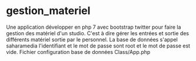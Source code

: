 # gestion_materiel
Une application développer en php 7 avec bootstrap twitter pour faire la gestion des matériel d'un studio. C'est à dire gérer les entrées et sortie des différents matériel sortie par le personnel.
La base de données s'appel saharamedia
l'identifiant et le mot de passe sont root et le mot de passe est vide.
Fichier configuration base de données Class/App.php
<?php

/**
 * Created by PhpStorm.
 * User: Souhaibou
 * Date: 12/01/2019
 * Time: 11:17
 */
class App{
	static $db = null;
	static function getDatabase(){

		if (!self::$db) {
			self:: $db = new Database('root','','saharamedia');
		}
		
		return self::$db;
	}

	static function redirect($page){
		header("location: $page");
		exit();
	}
}
L'application est ddévelopper en orientée objet.
Pour d'autres information de configuration envoyer un message a souhaibou04@gmail.com
